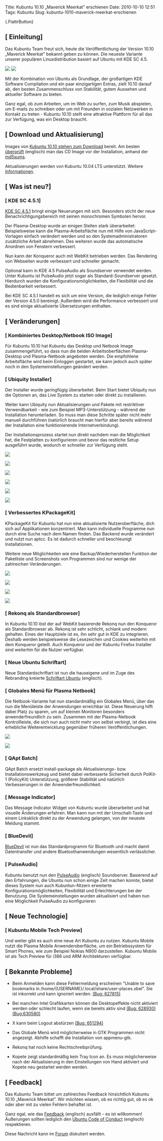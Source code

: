 Title: Kubuntu 10.10 „Maverick Meerkat” erschienen
Date: 2010-10-10 12:51
Tags: Kubuntu
Slug: kubuntu-1010-maverick-meerkat-erschienen

[](http://www.kubuntu-de.org/nachrichten/kubuntu/2039-kubuntu-10-10-%E2%80%9Emaverick-meerkat%E2%80%9D-erschienen){.FlattrButton}  

[ Einleitung]
---------------------------


Das Kubuntu Team freut sich, heute die Veröffentlichung der Version
10.10 „Maverick Meerkat” bekannt geben zu können. Die neueste Variante
unserer populären Linuxdistribution basiert auf Ubuntu mit KDE SC 4.5.

![](http://wiki.kubuntu-de.org/images/thumb/Kubuntu-10.10-desktop.png/400px-Kubuntu-10.10-desktop.png)
![](http://wiki.kubuntu-de.org/skins/common/images/magnify-clip.png)

Mit der Kombination von Ubuntu als Grundlage, der großartigen KDE
Software Compilation und ein paar einzigartigen Extras, zielt 10.10
darauf ab, den besten Zusammenschluss von Stabilität, gutem Aussehen und
aktueller Software zu bieten.


Ganz egal, ob zum Arbeiten, um im Web zu surfen, zum Musik abspielen, um
E-mails zu schreiben oder um mit Freunden in sozialen Netzwerken in
Kontakt zu treten - Kubuntu 10.10 stellt eine attraktive Plattform für
all das zur Verfügung, was ein Desktop braucht.


  

[ Download und Aktualisierung]
--------------------------------------------


Images von [Kubuntu 10.10 stehen zum
Download](http://releases.ubuntu.com/kubuntu/maverick/ "http://releases.ubuntu.com/kubuntu/maverick/")
bereit. Am besten
[überprüft](https://wiki.kubuntu.org/HowToMD5SUM "https://wiki.kubuntu.org/HowToMD5SUM")
(englisch) man das CD Image vor der Installation, anhand der
[md5sums](http://cdimage.ubuntu.com/kubuntu/releases/maverick/MD5SUMS "http://cdimage.ubuntu.com/kubuntu/releases/maverick/MD5SUMS").


Aktualisierungen werden von Kubuntu 10.04 LTS unterstützt. Weitere
[Informationen](http://wiki.kubuntu-de.org/Installation/Upgrade/10.04_auf_10.10_grafisch "http://wiki.kubuntu-de.org/Installation/Upgrade/10.04_auf_10.10_grafisch").


  

[ Was ist neu?]
-----------------------------


  

### [ KDE SC 4.5.1]


[KDE SC
4.5.1](http://www.kubuntu-de.org/nachrichten/software/kde/2033-kde-sc-4-5-1-mit-paketen-fuer-kubuntu-erschienen "http://www.kubuntu-de.org/nachrichten/software/kde/2033-kde-sc-4-5-1-mit-paketen-fuer-kubuntu-erschienen")
bringt einige Neuerungen mit sich. Besonders sticht der neue
Benachrichtigungsbereich mit seinen monochromen Symbolen hervor.


Der Plasma-Desktop wurde an einigen Stellen stark überarbeitet:
Beispielsweise kann die Plasma-Arbeitsfläche nun mit Hilfe von
JavaScript-Vorlagen einfach verändert werden und so den
Systemadministratoren zusätzliche Arbeit abnehmen. Des weiteren wurde
das automatische Anordnen von Fenstern verbessert.


Nun kann der Konqueror auch mit WebKit betrieben werden. Das Rendering
von Webseiten wurde verbessert und schneller gemacht.


Optional kann in KDE 4.5 PulseAudio als Soundserver verwendet werden.
Unter Kubuntu ist PulseAudio jetzt sogar als Standard-Soundserver
gesetzt. Hierdurch wurden die Konfigurationsmöglichkeiten, die
Flexibilität und die Bedienbarkeit verbessert.


Bei KDE SC 4.5.1 handelt es sich um eine Version, die lediglich einige
Fehler der Version 4.5.0 bereinigt. Außerdem wird die Performance
verbessert und es sind einige aktualisierte Übersetzungen enthalten.


  

[ Veränderungen]
------------------------------


  

### [ Kombiniertes Desktop/Netbook ISO Image]


Für Kubuntu 10.10 hat Kubuntu das Desktop und Netbook Image
zusammengeführt, so dass nun die beiden Arbeitsoberflächen
Plasma-Desktop und Plasma-Netbook angeboten werden. Die empfohlene
Arbeitsfläche wird beim Einloggen gestartet, sie kann jedoch auch später
noch in den Systemeinstellungen geändert werden.


  

### [ Ubiquity Installer]


Der Installer wurde geringfügig überarbeitet. Beim Start bietet Ubiquity
nun die Optionen an, das Live System zu starten oder direkt zu
installieren.


Weiter kann Ubiquity nun Aktualisierungen und Pakete mit restriktiver
Verwendbarkeit - wie zum Beispiel MP3-Unterstützung - während der
Installation herunterladen. So muss man diese Schritte später nicht mehr
manuell durchführen (natürlich braucht man hierfür aber bereits während
der Installation eine funktionierende Internetverbindung).


Der Installationsprozess startet nun direkt nachdem man die Möglichkeit
hat, die Festplatten zu konfigurieren und bevor das restliche Setup
ausgeführt wurde, wodurch er schneller zur Verfügung steht.


<div class="thumb tright">


<div class="thumbinner" style="width:202px;">

[![](http://wiki.kubuntu-de.org/images/thumb/Kubuntu-10-10-Ubiquity1.png/200px-Kubuntu-10-10-Ubiquity1.png)](http://wiki.kubuntu-de.org/images/Datei:Kubuntu-10-10-Ubiquity1.png "Kubuntu-10-10-Ubiquity1.png")  

<div class="thumbcaption">


<div class="magnify">

[![](http://wiki.kubuntu-de.org/skins/common/images/magnify-clip.png)](http://wiki.kubuntu-de.org/images/Datei:Kubuntu-10-10-Ubiquity1.png "vergrößern")

</div>




</div>




</div>




</div>


<div class="thumb tright">


<div class="thumbinner" style="width:202px;">

[![](http://wiki.kubuntu-de.org/images/thumb/Kubuntu-10-10-Ubiquity2.png/200px-Kubuntu-10-10-Ubiquity2.png)](http://wiki.kubuntu-de.org/images/Datei:Kubuntu-10-10-Ubiquity2.png "Kubuntu-10-10-Ubiquity2.png")  

<div class="thumbcaption">


<div class="magnify">

[![](http://wiki.kubuntu-de.org/skins/common/images/magnify-clip.png)](http://wiki.kubuntu-de.org/images/Datei:Kubuntu-10-10-Ubiquity2.png "vergrößern")

</div>




</div>




</div>




</div>


<div class="thumb tright">


<div class="thumbinner" style="width:202px;">

[![](http://wiki.kubuntu-de.org/images/thumb/Kubuntu-10.10-Ubiquity3.png/200px-Kubuntu-10.10-Ubiquity3.png)](http://wiki.kubuntu-de.org/images/Datei:Kubuntu-10.10-Ubiquity3.png "Kubuntu-10.10-Ubiquity3.png")  

<div class="thumbcaption">


<div class="magnify">

[![](http://wiki.kubuntu-de.org/skins/common/images/magnify-clip.png)](http://wiki.kubuntu-de.org/images/Datei:Kubuntu-10.10-Ubiquity3.png "vergrößern")

</div>




</div>




</div>




</div>


  

### [ Verbessertes KPackageKit]


KPackageKit für Kubuntu hat nun eine aktualisierte Nutzeroberfläche,
dich sich auf Applikationen konzentriert. Man kann individuelle
Programme nun durch eine Suche nach dem Namen finden. Das Backend wurde
verändert und nutzt nun aptcc. Es ist dadurch schneller und beschleunigt
Installationen.


Weitere neue Möglichkeiten wie eine Backup/Wiederherstellen Funktion der
Paketliste und Screenshots von Programmen sind nur wenige der
zahlreichen Veränderungen.


<div class="thumb tright">


<div class="thumbinner" style="width:202px;">

[![](http://wiki.kubuntu-de.org/images/thumb/Kubuntu-10.10-kpackagekit2.png/200px-Kubuntu-10.10-kpackagekit2.png)](http://wiki.kubuntu-de.org/images/Datei:Kubuntu-10.10-kpackagekit2.png "Kubuntu-10.10-kpackagekit2.png")  

<div class="thumbcaption">


<div class="magnify">

[![](http://wiki.kubuntu-de.org/skins/common/images/magnify-clip.png)](http://wiki.kubuntu-de.org/images/Datei:Kubuntu-10.10-kpackagekit2.png "vergrößern")

</div>




</div>




</div>




</div>


<div class="thumb tright">


<div class="thumbinner" style="width:202px;">

[![](http://wiki.kubuntu-de.org/images/thumb/Kubuntu-10.10-kpackagekit3.png/200px-Kubuntu-10.10-kpackagekit3.png)](http://wiki.kubuntu-de.org/images/Datei:Kubuntu-10.10-kpackagekit3.png "Kubuntu-10.10-kpackagekit3.png")  

<div class="thumbcaption">


<div class="magnify">

[![](http://wiki.kubuntu-de.org/skins/common/images/magnify-clip.png)](http://wiki.kubuntu-de.org/images/Datei:Kubuntu-10.10-kpackagekit3.png "vergrößern")

</div>




</div>




</div>




</div>


  

### [ Rekonq als Standardbrowser]


In Kubuntu 10.10 löst der auf WebKit basierende Rekonq nun den Konqueror
als Standardbrowser ab. Rekonq ist sehr schlicht, schlank und modern
gehalten. Eines der Hauptziele ist es, ihn sehr gut in KDE zu
integrieren. Deshalb werden beispielsweise die Lesezeichen und Cookies
weiterhin mit dem Konqueror geteilt. Auch Konqueror und der Kubuntu
Firefox Installer sind weiterhin für die Nutzer verfügbar.


  

### [ Neue Ubuntu Schriftart]


Neue Standardschriftart ist nun die hauseigene und im Zuge des
Rebranding kreierte [Schriftart
Ubuntu](http://www.markshuttleworth.com/archives/537 "http://www.markshuttleworth.com/archives/537")
(englisch).


  

### [ Globales Menü für Plasma Netbook]


Die Netbook-Variante hat nun standardmäßig ein Globales Menü, über das
nun die Menüleiste der Anwendungen erreichbar ist. Diese Neuerung hilft
dabei Platz zu sparen, um auf kleinen Monitoren besonders
anwenderfreundlich zu sein. Zusammen mit der Plasma-Netbook
Kontrollleiste, die sich nun auch nicht mehr von selbst verbirgt, ist
dies eine erhebliche Weiterentwicklung gegenüber früheren
Veröffentlichungen.


<div class="thumb tright">


<div class="thumbinner" style="width:202px;">

[![](http://wiki.kubuntu-de.org/images/thumb/Kubuntu-10.10-netbook.png/200px-Kubuntu-10.10-netbook.png)](http://wiki.kubuntu-de.org/images/Datei:Kubuntu-10.10-netbook.png "Kubuntu-10.10-netbook.png")  

<div class="thumbcaption">


<div class="magnify">

[![](http://wiki.kubuntu-de.org/skins/common/images/magnify-clip.png)](http://wiki.kubuntu-de.org/images/Datei:Kubuntu-10.10-netbook.png "vergrößern")

</div>




</div>




</div>




</div>


  

### [ QApt Batch]


QApt Batch ersetzt install-package als Aktualisierungs- bzw.
Installationswerkzeug und bietet dabei verbesserte Sicherheit durch
PolKit-1 (PolicyKit) Unterstützung, größerer Stabilität und natürlich
Verbesserungen in der Anwenderfreundlichkeit.


  

### [ Message Indicator]


Das Message Indicator Widget von Kubuntu wurde überarbeitet und hat
visuelle Änderungen erfahren. Man kann nun mit der Umschalt-Taste und
einem Linksklick direkt zu der Anwendung gelangen, von der neueste
Meldung stammt.


  

### [ BlueDevil]


[BlueDevil](http://www.afiestas.org/bluedevil-the-new-kde-bluetooth-stack-is-here/ "http://www.afiestas.org/bluedevil-the-new-kde-bluetooth-stack-is-here/")
ist nun das Standardprogramm für Bluetooth und macht damit Datentransfer
und andere Bluetoothanwendungen wesentlich verlässlicher.


  

### [ PulseAudio]


Kubuntu benutzt nun den
[PulseAudio](https://wiki.kubuntu.org/PulseAudio "https://wiki.kubuntu.org/PulseAudio")
(englisch) Soundserver. Basierend auf den Erfahrungen, die Ubuntu nun
schon einige Zeit machen konnte, bietet dieses System nun auch
Kubuntun-Ntzern erweiterte Konfigurationsmöglichkeiten, Flexibilität und
Erleichterungen bei der Benutzung. Die Systemeinstellungen wurden
aktualisiert und haben nun eine Möglichkeit PulseAudio zu konfigurieren


  

[ Neue Technologie]
---------------------------------


  

### [ Kubuntu Mobile Tech Preview]


Und weiter gibt es auch eine neue Art Kubuntu zu nutzen. Kubuntu Mobile
nutzt die Plasma Mobile Anwenderoberfläche, um ein Betriebssystem für
Smart Phones, wie zum Beispiel Nokias N900 darzustellen. Kubuntu Mobile
ist als Tech Preview für i386 und ARM Architekturen verfügbar.


  

[ Bekannte Probleme]
----------------------------------


-   Beim Anmelden kann diese Fehlermeldung erscheinen "Unable to save
    bookmarks in /home/{USERNAME}/.local/share/user-places.xbel". Sie
    ist inkorrekt und kann ignoriert werden.
    [(Bug: 627815)](https://launchpad.net/bugs/627815 "https://launchpad.net/bugs/627815")


-   Bei manchen Intel Grafikkarten können die Desktopeffekte nicht
    aktiviert werden oder schlecht laufen, wenn sie bereits aktiv sind
    [(Bug: 628930)](https://bugs.launchpad.net/bugs/628930 "https://bugs.launchpad.net/bugs/628930")
    [(Bug:630580)](https://bugs.launchpad.net/bugs/630580 "https://bugs.launchpad.net/bugs/630580")


-   X kann beim Logout abstürzen
    [(Bug: 651294)](https://bugs.launchpad.net/bugs/651294 "https://bugs.launchpad.net/bugs/651294")


-   Das Globale Menü wird möglicherweise in GTK Programmen nicht
    angezeigt. Abhilfe schafft die Installation von appmenu-gtk.


-   Rekonq hat noch keine Rechtschreibprüfung.


-   Kopete zeigt standardmäßig kein Tray Icon an. Es muss möglicherweise
    nach der Aktualisierung in den Einstellungen von Hand aktiviert und
    Kopete neu gestartet werden werden.


  

[ Feedback]
-------------------------


Das Kubuntu Team bittet um zahlreiches Feedback hinsichtlich Kubuntu
10.10 „Maverick Meerkat”. Wir möchten wissen, ob es richtig gut, ob es
ok oder aber mit zu vielen Fehlern behaftet ist.


Ganz egal, wie das
[Feedback](https://wiki.kubuntu.org/MaverickMeerkat/FinalDraft/Kubuntu/Feedback "https://wiki.kubuntu.org/MaverickMeerkat/FinalDraft/Kubuntu/Feedback")
(englisch) ausfällt - es ist willkommen! Äußerungen sollten lediglich
den [Ubuntu Code of
Conduct](http://www.ubuntu.com/community/conduct "http://www.ubuntu.com/community/conduct")
(englisch) respektieren.


Diese Nachricht kann im
[Forum](http://forum.kubuntu-de.org/index.php?board=1.0 "http://forum.kubuntu-de.org/index.php?board=1.0")
diskutiert werden.
